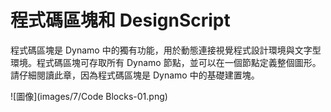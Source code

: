 

# 程式碼區塊和 DesignScript

程式碼區塊是 Dynamo 中的獨有功能，用於動態連接視覺程式設計環境與文字型環境。程式碼區塊可存取所有 Dynamo 節點，並可以在一個節點定義整個圖形。請仔細閱讀此章，因為程式碼區塊是 Dynamo 中的基礎建置塊。

![圖像](images/7/Code Blocks-01.png)

